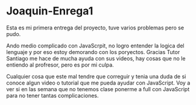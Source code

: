 # Joaquin-Enrega1

Esta es mi primera entrega del proyecto, tuve varios problemas pero se pudo.

Ando medio complicado con JavaScrpit, no logro entender la logica del lenguaje y por eso estoy demorando con los poryectos.
Gracias Tutor Santiago me hace de mucha ayuda con sus videos, hay cosas que no le entiendo al profresor, pero es por mi culpa.

Cualquier cosa que este mal tendre que correguir y tenia una duda de si conoce algun video o tutorial que me pueda ayudar con JavaScript. Voy a ver si en las semana que no tenemos clase ponerme a full con JavaScript para no tener tantas complicaciones.
